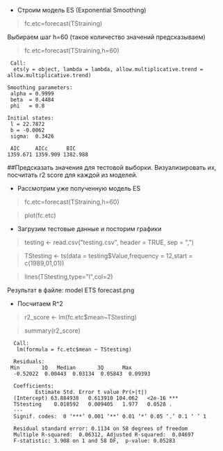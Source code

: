 * Cтроим модель ES (Exponential Smoothing)

> fc.etc=forecast(TStraining)

Выбираем шаг h=60 (такое количество значений предсказываем)

> fc.etc=forecast(TStraining,h=60)

     Call:
      ets(y = object, lambda = lambda, allow.multiplicative.trend = allow.multiplicative.trend) 

    Smoothing parameters:
     alpha = 0.9999 
     beta  = 0.4484 
     phi   = 0.8 

    Initial states:
     l = 22.7872 
     b = -0.0062 
     sigma:  0.3426

     AIC     AICc      BIC 
    1359.671 1359.909 1382.988 
   
##Предсказать значения для тестовой выборки. Визуализировать их, посчитать r2 score для каждой из моделей.

* Рассмотрим уже полученную модель ES

> fc.etc=forecast(TStraining,h=60)

> plot(fc.etc)

* Загрузим тестовые данные и посторим графики

> testing <- read.csv("testing.csv", header = TRUE, sep = ",")

> TStesting <- ts(data = testing$Value,frequency = 12,start = c(1989,01,01))

> lines(TStesting,type="l",col=2)

Результат в файле: model ETS forecast.png

* Посчитаем R^2

> r2_score <- lm(fc.etc$mean~TStesting)

> summary(r2_score)

      Call:
       lm(formula = fc.etc$mean ~ TStesting)

      Residuals:
     Min       1Q   Median       3Q      Max 
      -0.52022  0.00443  0.03134  0.05843  0.09393 

      Coefficients:
             Estimate Std. Error t value Pr(>|t|)    
      (Intercept) 63.884938   0.613910 104.062   <2e-16 ***
      TStesting    0.018592   0.009405   1.977   0.0528 .  
      ---
      Signif. codes:  0 ‘***’ 0.001 ‘**’ 0.01 ‘*’ 0.05 ‘.’ 0.1 ‘ ’ 1

      Residual standard error: 0.1134 on 58 degrees of freedom
      Multiple R-squared:  0.06312,	Adjusted R-squared:  0.04697 
      F-statistic: 3.908 on 1 and 58 DF,  p-value: 0.05283

